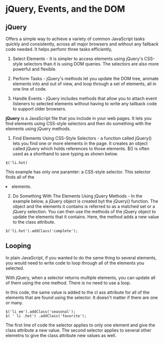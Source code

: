 # jQuery, Events, and the DOM

## jQuery
Offers a simple way to achieve a variety of common JavaScript tasks quickly and consistently, across all major browsers and without any fallback code needed. It helps perfomr three tasks efficiently, 

1. Select Elements - It is simpler to access
elements using jQuery's CSS-style selectors than it is using DOM queries. The selectors are also more powerful and flexible.


2. Perform Tasks - jQuery's methods let you
update the DOM tree, animate elements into and out of view, and loop through a set of elements, all in one line of code.

3. Handle Events - jQuery includes methods that allow you to attach event listeners to selected elements without having to write any tailback code to support older browsers.

**jQuery** is a JavaScript file that you include in your web pages. It lets you find elements using CSS-style selectors and then do something with the elements using jQuery methods. 

1. Find Elements Using CSS-Style Selectors - a function called jQuery() lets you find one or more elements in the page. It creates an object called jQuery which holds references to those elements. $() is often used as a shorthand to save typing as shown below.

```
$('li.hot)
```

This example has only one paramter: a CSS-style selector. This selector finds all of the <li> elements.

2. Do Something With The Elements Using jQuery Methods - In the example below, a jQuery object is created byt the jQuery() function. The object and the elements it contains is referred to as a matched set or a jQuery selection. You can then use the methods of the jQuery object to update the elements that it contains. Here, the method adds a new value to the class attribute.

```
$('li.hot').addClass('complete');
```

## Looping 
In plain JavaScript, if you wanted to do the same thing to several elements, you would need to write code to loop through all of the elements you selected. 

With jQuery, when a selector returns multiple elements, you can update all of them using the one method. There is no need to use a loop.

In this code, the same value is added to the cl ass attribute for all of the elements that are found using the selector. It doesn't matter if there are one or many.

```
$('li em').addClass('seasonal');
$( ' li .hot') .addClass('favorite');
```

The first line of code the selector applies to only one element and give the class attribute a new value. The second selector applies to several other elemetns to give the class attribute new values as well.

